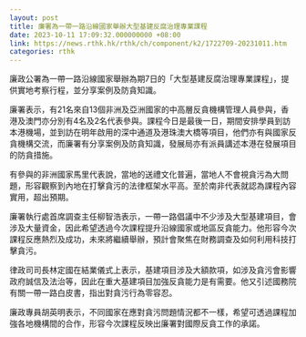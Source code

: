 ```yaml
---
layout: post
title: 廉署為一帶一路沿線國家舉辦大型基建反腐治理專業課程
date: 2023-10-11 17:09:32.000000000 +08:00
link: https://news.rthk.hk/rthk/ch/component/k2/1722709-20231011.htm
categories: rthk
---
```


廉政公署為一帶一路沿線國家舉辦為期7日的「大型基建反腐治理專業課程」，提供實地考察行程，並分享案例及防貪知識。

廉署表示，有21名來自13個非洲及亞洲國家的中高層反貪機構管理人員參與，香港及澳門亦分別有4名及2名代表參與。課程今日是最後一日，期間安排學員到訪本港機場，並到訪在明年啟用的深中通道及港珠澳大橋等項目，他們亦有與國家反貪機構交流，而廉署有分享案例及防貪知識，發展局亦有派員講述本港在發展項目的防貪措施。

有參與的非洲國家馬里代表說，當地的送禮文化普遍，當地人不會視貪污為大問題，形容觀察到內地在打擊貪污的法律框架水平高。至於南非代表就認為課程內容實用，超出預期。

廉署執行處首席調查主任柳智浩表示，一帶一路倡議中不少涉及大型基建項目，會涉及大量資金，因此希望透過今次課程提升沿線國家或地區反貪能力。他形容今次課程反應熱烈及成功，未來將繼續舉辦，預計會聚焦在財務調查及如何利用科技打擊貪污。

律政司司長林定國在結業儀式上表示，基建項目涉及大額款項，如涉及貪污會影響政府誠信及法治等，因此在重大基建項目加強反貪能力是有需要。他又引述國務院有關一帶一路白皮書，指出對貪污行為零容忍。

廉政專員胡英明表示，不同國家在應對貪污問題情況都不一樣，希望可透過課程加強各地機構間的合作，形容今次課程反映出廉署對國際反貪工作的承諾。
